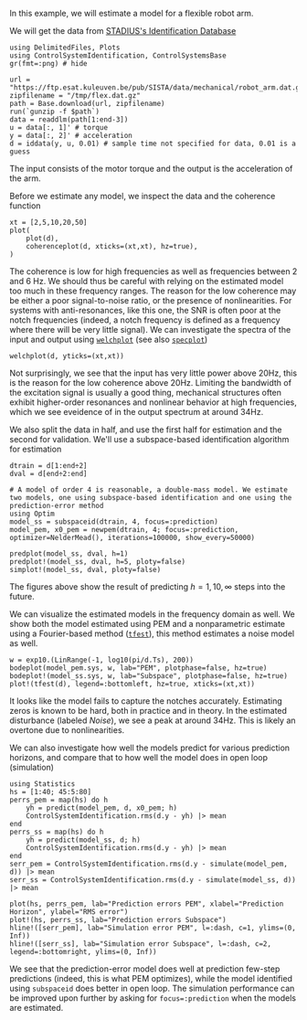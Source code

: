 In this example, we will estimate a model for a flexible robot arm. 

We will get the data from [STADIUS's Identification Database](https://homes.esat.kuleuven.be/~smc/daisy/daisydata.html)

```@example robot
using DelimitedFiles, Plots
using ControlSystemIdentification, ControlSystemsBase
gr(fmt=:png) # hide

url = "https://ftp.esat.kuleuven.be/pub/SISTA/data/mechanical/robot_arm.dat.gz"
zipfilename = "/tmp/flex.dat.gz"
path = Base.download(url, zipfilename)
run(`gunzip -f $path`)
data = readdlm(path[1:end-3])
u = data[:, 1]' # torque
y = data[:, 2]' # acceleration
d = iddata(y, u, 0.01) # sample time not specified for data, 0.01 is a guess
```
The input consists of the motor torque and the output is the acceleration of the arm. 

Before we estimate any model, we inspect the data and the coherence function
```@example robot
xt = [2,5,10,20,50]
plot(
    plot(d),
    coherenceplot(d, xticks=(xt,xt), hz=true),
)
```
The coherence is low for high frequencies as well as frequencies between 2 and 6 Hz. We should thus be careful with relying on the estimated model too much in these frequency ranges. The reason for the low coherence may be either a poor signal-to-noise ratio, or the presence of nonlinearities. For systems with anti-resonances, like this one, the SNR is often poor at the notch frequencies (indeed, a notch frequency is defined as a frequency where there will be very little signal).
We can investigate the spectra of the input and output using [`welchplot`](@ref) (see also [`specplot`](@ref))
```@example robot
welchplot(d, yticks=(xt,xt))
```
Not surprisingly, we see that the input has very little power above 20Hz, this is the reason for the low coherence above 20Hz. Limiting the bandwidth of the excitation signal is usually a good thing, mechanical structures often exhibit higher-order resonances and nonlinear behavior at high frequencies, which we see eveidence of in the output spectrum at around 34Hz.

We also split the data in half, and use the first half for estimation and the second for validation. We'll use a subspace-based identification algorithm for estimation
```@example robot
dtrain = d[1:end÷2]
dval = d[end÷2:end]

# A model of order 4 is reasonable, a double-mass model. We estimate two models, one using subspace-based identification and one using the prediction-error method
using Optim
model_ss = subspaceid(dtrain, 4, focus=:prediction)
model_pem, x0_pem = newpem(dtrain, 4; focus=:prediction, optimizer=NelderMead(), iterations=100000, show_every=50000)

predplot(model_ss, dval, h=1)
predplot!(model_ss, dval, h=5, ploty=false)
simplot!(model_ss, dval, ploty=false)
```
The figures above show the result of predicting $h={1, 10, \infty}$ steps into the future.

We can visualize the estimated models in the frequency domain as well. We show both the model estimated using PEM and a nonparametric estimate using a Fourier-based method ([`tfest`](@ref)), this method estimates a noise model as well.

```@example robot
w = exp10.(LinRange(-1, log10(pi/d.Ts), 200))
bodeplot(model_pem.sys, w, lab="PEM", plotphase=false, hz=true)
bodeplot!(model_ss.sys, w, lab="Subspace", plotphase=false, hz=true)
plot!(tfest(d), legend=:bottomleft, hz=true, xticks=(xt,xt))
```
It looks like the model fails to capture the notches accurately. Estimating zeros is known to be hard, both in practice and in theory. In the estimated disturbance (labeled *Noise*), we see a peak at around 34Hz. This is likely an overtone due to nonlinearities.

We can also investigate how well the models predict for various prediction horizons, and compare that to how well the model does in open loop (simulation)
```@example robot
using Statistics
hs = [1:40; 45:5:80]
perrs_pem = map(hs) do h
    yh = predict(model_pem, d, x0_pem; h)
    ControlSystemIdentification.rms(d.y - yh) |> mean
end
perrs_ss = map(hs) do h
    yh = predict(model_ss, d; h)
    ControlSystemIdentification.rms(d.y - yh) |> mean
end
serr_pem = ControlSystemIdentification.rms(d.y - simulate(model_pem, d)) |> mean
serr_ss = ControlSystemIdentification.rms(d.y - simulate(model_ss, d)) |> mean

plot(hs, perrs_pem, lab="Prediction errors PEM", xlabel="Prediction Horizon", ylabel="RMS error")
plot!(hs, perrs_ss, lab="Prediction errors Subspace")
hline!([serr_pem], lab="Simulation error PEM", l=:dash, c=1, ylims=(0, Inf))
hline!([serr_ss], lab="Simulation error Subspace", l=:dash, c=2, legend=:bottomright, ylims=(0, Inf))
```
We see that the prediction-error model does well at prediction few-step predictions (indeed, this is what PEM optimizes), while the model identified using `subspaceid` does better in open loop.
The simulation performance can be improved upon further by asking for `focus=:prediction` when the models are estimated.
